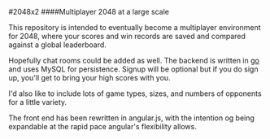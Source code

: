 #2048x2
####Multiplayer 2048 at a large scale

This repository is intended to eventually become a multiplayer environment for 2048, where your scores and win records are saved and compared against a global leaderboard.

Hopefully chat rooms could be added as well.  The backend is written in [go](http://github.com/andrewstuart/2048.go) and uses MySQL for persistence.  Signup will be optional but if you do sign up, you'll get to bring your high scores with you.

I'd also like to include lots of game types, sizes, and numbers of opponents for a little variety.

The front end has been rewritten in angular.js, with the intention og being expandable at the rapid pace angular's flexibility allows.
